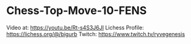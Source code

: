 # Chess-Top-Move-10-FENS
Video at: https://youtu.be/Rt-s4S3J6JI
Lichess Profile: https://lichess.org/@/bigurb
Twitch: https://www.twitch.tv/ryvegenesis
